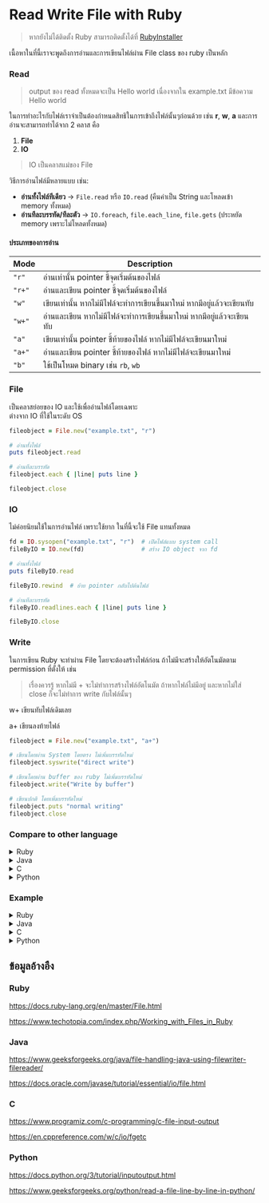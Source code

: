 # Read Write File with Ruby  
> หากยังไม่ได้ติดตั้ง Ruby สามารถติดตั้งได้ที่ [RubyInstaller](https://rubyinstaller.org/)

เนื้อหาในที่นี้เราจะพูดถึงการอ่านและการเขียนไฟล์ผ่าน File class ของ ruby เป็นหลัก
### Read
> output ของ read ทั้งหมดจะเป็น Hello world เนื่องจากใน example.txt มีข้อความ Hello world

ในการทำอะไรกับไฟล์เราจำเป็นต้องกำหนดสิทธิในการเข้าถึงไฟล์นั้นๆก่อนด้วย เช่น **r**, **w**, **a**  และการอ่านจะสามารถทำได้จาก 2 คลาส คือ  

1. **File**  
2. **IO**  

> IO เป็นคลาสแม่ของ File  

วิธีการอ่านไฟล์มีหลายแบบ เช่น:  
- **อ่านทั้งไฟล์ทีเดียว** → `File.read` หรือ `IO.read` (คืนค่าเป็น String และโหลดเข้า memory ทั้งหมด)  
- **อ่านทีละบรรทัด/ทีละตัว** → `IO.foreach`, `file.each_line`, `file.gets` (ประหยัด memory เพราะไม่โหลดทั้งหมด)  


#### ประเภทของการอ่าน  

| Mode   | Description |
|--------|-------------|
| `"r"`   | อ่านเท่านั้น pointer ชี้จุดเริ่มต้นของไฟล์ |
| `"r+"`  | อ่านและเขียน pointer ชี้จุดเริ่มต้นของไฟล์ |
| `"w"`   | เขียนเท่านั้น หากไม่มีไฟล์จะทำการเขียนขึ้นมาใหม่ หากมีอยู่แล้วจะเขียนทับ |
| `"w+"`  | อ่านและเขียน หากไม่มีไฟล์จะทำการเขียนขึ้นมาใหม่ หากมีอยู่แล้วจะเขียนทับ |
| `"a"`   | เขียนเท่านั้น pointer ชี้ท้ายของไฟล์ หากไม่มีไฟล์จะเขียนมาใหม่ |
| `"a+"`  | อ่านและเขียน pointer ชี้ท้ายของไฟล์ หากไม่มีไฟล์จะเขียนมาใหม่ |
| `"b"`   | ใช้เป็นโหมด binary เช่น `rb`, `wb` |


### File
เป็นคลาสย่อยของ IO และใช้เพื่ออ่านไฟล์โดยเฉพาะ  
ต่างจาก IO ที่ใช้ในระดับ OS  

```ruby
fileobject = File.new("example.txt", "r")

# อ่านทั้งไฟล์ 
puts fileobject.read

# อ่านทีละบรรทัด
fileobject.each { |line| puts line }

fileobject.close
```
### IO 
ไม่ค่อยนิยมใช้ในการอ่านไฟล์ เพราะใช้ยาก ในที่นี้จะใช้ File แทนทั้งหมด
```ruby
fd = IO.sysopen("example.txt", "r")  # เปิดไฟล์แบบ system call
fileByIO = IO.new(fd)                # สร้าง IO object จาก fd

# อ่านทั้งไฟล์
puts fileByIO.read

fileByIO.rewind  # ย้าย pointer กลับไปต้นไฟล์

# อ่านทีละบรรทัด
fileByIO.readlines.each { |line| puts line }

fileByIO.close
```
### Write
ในการเขียน Ruby จะทำผ่าน File โดยจะต้องสร้างไฟล์ก่อน ถ้าไม่มีจะสร้างให้อัตโนมัตตาม permission ที่ตั้งให้ เช่น
> เรื่องควรรู้ หากไม่มี + จะไม่ทำการสร้างไฟล์อัตโนมัต ถ้าหากไฟล์ไม่มีอยู่ และหากไม่ใส่ close ก็จะไม่ทำการ write กับไฟล์นั้นๆ

w+ เขียนทับไฟล์เดิมเลย

a+ เขียนลงท้ายไฟล์


```ruby
fileobject = File.new("example.txt", "a+")

# เขียนโดยผ่าน System โดยตรง ไม่เพิ่มบรรทัดใหม่ 
fileobject.syswrite("direct write")

# เขียนโดยผ่าน buffer ของ ruby ไม่เพิ่มบรรทัดใหม่
fileobject.write("Write by buffer")

# เขียนปกติ โดยเพิ่มบรรทัดใหม่ 
fileobject.puts "normal writing"
fileobject.close      
```

### Compare to other language
  <details>
    <summary>Ruby</summary>
  
  ```ruby
    begin
      fileobject = File.new("example.txt", "r+")
    
      # Read
      puts fileobject.read
    
      # Write
      puts "What text do you want to replace:"
      fileobject.syswrite("new Text")
    
    rescue Errno::ENOENT
      puts "Error: File not found!"
    
    rescue Errno::EACCES
      puts "Error: Permission denied!"
    
    rescue => e
      puts "Unexpected error: #{e.message}"
    
    ensure
      fileobject.close if fileobject
    end
   ```
  </details>
<details>
  <summary>Java</summary>

```java
import java.io.FileReader;
import java.io.FileWriter;
import java.io.IOException;

class rw {
    public static void main(String[] args) {
        // Read
        try (FileReader fr = new FileReader("example.txt")) {
            int ch;
            while ((ch = fr.read()) != -1) {
                System.out.print((char) ch);
            }
        } catch (IOException e) {
            e.printStackTrace();
        }

        // Write
        try (FileWriter fw = new FileWriter("example.txt")) {
            fw.write("new text");
        } catch (IOException e) {
            e.printStackTrace();
        }
    }
}
```
ใน java มีหลายตัวที่สามารถใช้ได้ในการอ่าน File ได้ เช่น Scanner FileReader Byte BufferReader โดยแต่ละตัวก็จะมีสิ่ง่ที่เป็นเอกลักษณ์ของมัน เช่น 

Scanner -> อ่านทั้งไฟล์

FileReader -> อ่านทีละตัวอักษร

BufferReader -> อ่านทีละบรรทัด

ยังมีอีกหลายตัวที่ใช้แทนกันได้มันจะมีความหลากหลายได้การใช้ แต่ Ruby จะมีแค่ File กับ IO ซึ่งมีน้อยกว่าแต่ก็แลกกับการเขียนได้ง่าย
</details> 

  <details>
    <summary>C</summary>
  
  ```c
  #include <stdio.h>
  
  int main()
  {
      FILE *fptr;
      char filename[100];
      char text[100];
      int ch;
  
      fptr = fopen("example.txt", "r+");
      if (fptr == NULL)
      {
          printf("File not found!\n");
          return 1;
      }
      // Read
      while ((ch = fgetc(fptr)) != EOF)
      {
          putchar(ch);
      }
      printf("\n");
  
      // Write
      printf("Enter text: ");
      scanf(" %[^\n]", text);
      fseek(fptr, 0, SEEK_END);
      fputs(text, fptr);
  
      fclose(fptr);
      return 0;
  }
   ```
เนื่องจาก C เป็น low language มันจะค่อนข้างอ่านยาก เนื่องจากเป็นการอ่านไฟล์โดยใช้ pointer ชี้และอ่านค่าจาก pointer แปลงเป็น char และเมื่อใช้เสร็จจำเป็นต้อง rewind pointer กลับเข้าจุดตั้งเดิม เนื่องด้วยไม่มี Class ช่วยเลย  จะเห็นได้เลยว่า Ruby นั้นง่ายกว่า เพราะมี Class File รองรับ
  </details>

  </details> 
  
  <details>
    <summary>Python</summary>
  
  ```python
try:
    with open("example.txt", "r+") as file:
        # Read
        content = file.read()
        print(content)

        # Write at the end
        text = input("What do you want to write: ")
        file.write("\n" + text)

except FileNotFoundError:
    print("Error: File was not found!")

   ```
python เป็นภาษาที่ออกกแบบมาให้ดูง่าย เมื่อใช้ with ทำให้ file close อัตโนมัต ทำให้โค้ดดูสะอาดและเขียนง่าย ต่างจาก Ruby ที่อาจจะดูยากหน่อย แต่โดยรวมค่อนข้างคล้ายกัน
  </details>
  
### Example

<details>
  <summary>Ruby</summary>
  
  ```ruby
   def rwCheck()
    puts File.file?("example.txt")
    puts File.readable?("example.txt")
    puts File.writable?("example.txt")  
end 

def rwFile
    print "What name of file to work with (.txt) : "
    name = gets.chomp
    while true 
      puts 'What your Command
  1.read
  2.write
  3.exit'
      print "Type number or keyword : "
      command = gets.chomp 
      case command
        when "read" , "1"
          begin
            if !File.file?(name) 
              puts "Create the file first"
            else
              fileobject = File.new(name, "r")
              puts fileobject.read
              fileobject.close
            end
          rescue => e
            puts "Error: #{e.message}"
          end
  
        when "write", "2"
          begin
            fileobject = File.new(name, "w")
            puts "What text do u want to replace"
            newText = gets.chomp
            fileobject.syswrite(newText)
            fileobject.close
          rescue => e
            puts "Error: #{e.message}"
          end
        when "exit", "3"
          break
        else
          puts "Unknown command!"
        end
        puts ""
      end
end

rwFile
  ```

</details>
<details>
  <summary>Java</summary>
  
  ```java
import java.io.BufferedReader;
import java.io.BufferedWriter;
import java.io.File;
import java.io.FileReader;
import java.io.FileWriter;
import java.io.IOException;
import java.nio.charset.Charset;
import java.nio.file.Files;
import java.nio.file.Path;
import java.nio.file.Paths;
import java.util.Scanner;

public class rw {
    static Scanner sc = new Scanner(System.in);

    public static void main(String[] args) {
        System.out.print("Enter the file name to work with (.txt): ");
        String filename = sc.nextLine();
        while (true) {
            System.out.println("""
                    1.Check
                    2.FileReader and FileWriter
                    3.Byte
                    4.BufferReader and BufferWriter
                    5.Exit""");
            System.out.print("type number for command : ");
            String command = sc.nextLine();
            switch (command) {
                case "check", "1":
                    checkRW(filename);
                    break;
                case "2":
                    byFileReaderandFileWriter(filename);
                    break;
                case "3":
                    readByBtye(filename);
                    break;
                case "4":
                    readByBufferReaderandBufferWriter(filename);
                    break;
                case "exit", "5":
                    sc.close();
                    return;
                default:
                    System.out.println("Wrong command");

            }
        }
    }

    static void checkRW(String filename) {
        Path path = Paths.get(filename);
        if (Files.exists(path)) {
            System.out.println("Readable : " + Files.isReadable(path));
            System.out.println("Writable : " + Files.isWritable(path));
        }
    }
    static void setrwxToFalse(String filename){
        File file = new File(filename);
        file.setReadable(false);
        file.setWritable(false);
        file.setExecutable(false);
    }

    static void byFileReaderandFileWriter(String filename) {
        System.out.print("read or write : ");
        String command = sc.nextLine();
        int ch;
        if (command.equals("read")) {
            try (FileReader fr = new FileReader(filename)) {
                System.out.println("--- Output ---");

                while ((ch = fr.read()) != -1) {
                    System.out.print((char) ch);
                }
                System.out.println("--------------");
            } catch (IOException e) {
                e.printStackTrace();
            }
        } else {
            try (FileWriter fw = new FileWriter(filename)) {
                System.out.println("What text u want to type in : ");
                String text = sc.nextLine();
                fw.write(text);
                fw.close();
            } catch (IOException e) {
                e.printStackTrace();
            }
        }

    }

    static void readByBtye(String filename) {

        Path path = Paths.get(filename);
        System.out.print("read or write : ");
        String command = sc.nextLine();
        if (command.equals("read")) {
            try {
                System.out.println("--- Output ---");

                byte[] fileArray = Files.readAllBytes(path);
                for (byte b : fileArray) {
                    System.out.print((char) b);
                }
                System.out.println("--------------");

            } catch (IOException e) {
                e.printStackTrace();
            }
        } else {
            try {
                byte[] text = sc.nextLine().getBytes();
                Files.write(path, text);
            } catch (IOException e) {
                e.printStackTrace();
            }
        }

    }

    static void readByBufferReaderandBufferWriter(String filename) {
        Path path = Paths.get(filename);
        Charset charset = Charset.forName("US-ASCII");
        System.out.print("read or write : ");
        String command = sc.nextLine();
        if (command.equals("read")) {
            try (BufferedReader reader = Files.newBufferedReader(path, charset)) {
                String line = null;
                System.out.println("--- Output ---");
                while ((line = reader.readLine()) != null) {
                    System.out.println(line);
                }
                System.out.println("--------------");
            } catch (IOException e) {
                e.printStackTrace();
            }
        } else {
            try (BufferedWriter writer = Files.newBufferedWriter(path, charset)) {
                String text = sc.nextLine();
                writer.write(text.toCharArray(), 0, text.length());
            } catch (IOException e) {
                e.printStackTrace();
            }
        }
    }

}
  ```

</details>
<details>
  <summary>C</summary>
  
  ```c
   
#include <stdio.h>

int main()
{
    FILE *fptr;
    char filename[100];
    char text[100];
    int command;

    printf("Enter the file name to work with (.txt): ");
    scanf("%s", filename);

    fptr = fopen(filename, "r+");
    if (fptr == NULL){
        printf("File not found!\n");
        return 1;
    }

    while (1){
        printf("1.read\n2.write\n3.exit : ");
        scanf("%d", &command);

        if (command == 1){
            char ch;
            rewind(fptr);
            while ((ch = fgetc(fptr)) != EOF)
            {
                putchar(ch);
            }
            printf("\n");
        }
        else if (command == 2){
            printf("Enter text: ");
            scanf(" %[^\n]", text);
            fseek(fptr, 0, SEEK_END);
            fputs(text, fptr);
            fflush(fptr);
        }
        else if (command == 3){
            break;
        }
        else{
            printf("Invalid command!\n");
        }
    }

    fclose(fptr);
    return 0;
}
  ```

</details>
<details>
  <summary>Python</summary>
  
  ```python
filename = input("Enter the file name to work with (.txt): ")

while True:
    try:
        with open(filename, "r+") as file:
            command = input("read or write or exit : ")

            if command == "read":
                file.seek(0)
                print(file.read())

            elif command == "write":
                text = input("What do u want write : ")
                file.write(text)

            elif command == "exit":
                break

    except FileNotFoundError:
        print(f"Error: File '{filename}' was not found!")
        break
  ```

</details>

## ข้อมูลอ้างอืง

### Ruby

https://docs.ruby-lang.org/en/master/File.html

https://www.techotopia.com/index.php/Working_with_Files_in_Ruby

### Java

https://www.geeksforgeeks.org/java/file-handling-java-using-filewriter-filereader/

https://docs.oracle.com/javase/tutorial/essential/io/file.html

### C

https://www.programiz.com/c-programming/c-file-input-output

https://en.cppreference.com/w/c/io/fgetc

### Python

https://docs.python.org/3/tutorial/inputoutput.html

https://www.geeksforgeeks.org/python/read-a-file-line-by-line-in-python/
